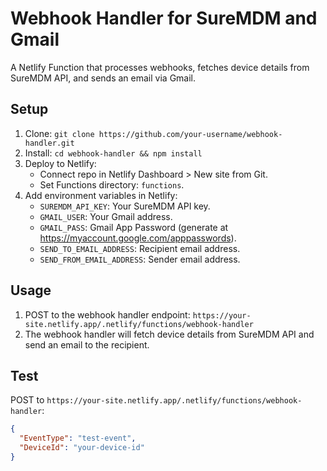 # Webhook Handler for SureMDM and Gmail

A Netlify Function that processes webhooks, fetches device details from SureMDM API, and sends an email via Gmail.

## Setup
1. Clone: `git clone https://github.com/your-username/webhook-handler.git`
2. Install: `cd webhook-handler && npm install`
3. Deploy to Netlify:
   - Connect repo in Netlify Dashboard > New site from Git.
   - Set Functions directory: `functions`.
4. Add environment variables in Netlify:
   - `SUREMDM_API_KEY`: Your SureMDM API key.
   - `GMAIL_USER`: Your Gmail address.
   - `GMAIL_PASS`: Gmail App Password (generate at https://myaccount.google.com/apppasswords).
   - `SEND_TO_EMAIL_ADDRESS`: Recipient email address.
   - `SEND_FROM_EMAIL_ADDRESS`: Sender email address.

## Usage
1. POST to the webhook handler endpoint: `https://your-site.netlify.app/.netlify/functions/webhook-handler`
2. The webhook handler will fetch device details from SureMDM API and send an email to the recipient.

## Test
POST to `https://your-site.netlify.app/.netlify/functions/webhook-handler`:
```json
{
  "EventType": "test-event",
  "DeviceId": "your-device-id"
}